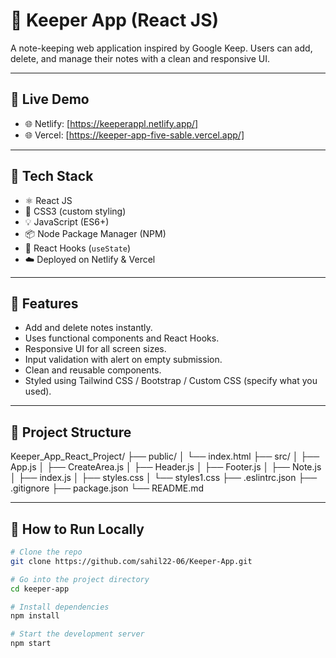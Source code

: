 # 📝 Keeper App (React JS)

A note-keeping web application inspired by Google Keep. Users can add, delete, and manage their notes with a clean and responsive UI.

---

## 🚀 Live Demo

- 🌐 Netlify: [https://keeperappl.netlify.app/]
- 🌐 Vercel: [https://keeper-app-five-sable.vercel.app/]

---

## 🔧 Tech Stack

- ⚛️ React JS
- 🎨 CSS3 (custom styling)
- 💡 JavaScript (ES6+)
- 📦 Node Package Manager (NPM)
- 🧠 React Hooks (`useState`)
- ☁️ Deployed on Netlify & Vercel

---

## 📱 Features

- Add and delete notes instantly.
- Uses functional components and React Hooks.
- Responsive UI for all screen sizes.
- Input validation with alert on empty submission.
- Clean and reusable components.
- Styled using Tailwind CSS / Bootstrap / Custom CSS (specify what you used).

---

## 📂 Project Structure

Keeper_App_React_Project/
├── public/
│ └── index.html
├── src/
│ ├── App.js
│ ├── CreateArea.js
│ ├── Header.js
│ ├── Footer.js
│ ├── Note.js
│ ├── index.js
│ ├── styles.css
│ └── styles1.css
├── .eslintrc.json
├── .gitignore
├── package.json
└── README.md


---

## 🚀 How to Run Locally

```bash
# Clone the repo
git clone https://github.com/sahil22-06/Keeper-App.git

# Go into the project directory
cd keeper-app

# Install dependencies
npm install

# Start the development server
npm start